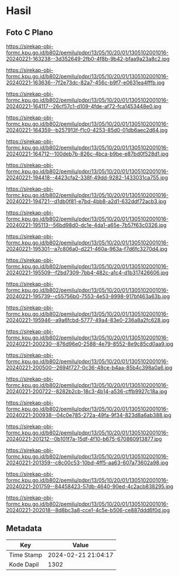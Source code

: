 # Hasil

## Foto C Plano

https://sirekap-obj-formc.kpu.go.id/b802/pemilu/pdpr/13/05/10/20/01/1305102001016-20240221-163238--3d352649-2fb0-4f8b-9b42-bfaa9a23a8c2.jpg

https://sirekap-obj-formc.kpu.go.id/b802/pemilu/pdpr/13/05/10/20/01/1305102001016-20240221-163636--7f2e73dc-82a7-456c-b9f7-e0631ea4fffb.jpg

https://sirekap-obj-formc.kpu.go.id/b802/pemilu/pdpr/13/05/10/20/01/1305102001016-20240221-164117--26cf57c1-d109-4fde-af72-fca1453448e0.jpg

https://sirekap-obj-formc.kpu.go.id/b802/pemilu/pdpr/13/05/10/20/01/1305102001016-20240221-164359--b257913f-f1c0-4253-85d0-01db6aec2d64.jpg

https://sirekap-obj-formc.kpu.go.id/b802/pemilu/pdpr/13/05/10/20/01/1305102001016-20240221-164712--100deb7b-826c-4bca-b9be-e87bd0f528d1.jpg

https://sirekap-obj-formc.kpu.go.id/b802/pemilu/pdpr/13/05/10/20/01/1305102001016-20240221-194418--4423cfa2-338f-49dd-9282-1433031ca755.jpg

https://sirekap-obj-formc.kpu.go.id/b802/pemilu/pdpr/13/05/10/20/01/1305102001016-20240221-194721--d1db0f81-e7bd-4bb8-a2d1-632ddf72acb3.jpg

https://sirekap-obj-formc.kpu.go.id/b802/pemilu/pdpr/13/05/10/20/01/1305102001016-20240221-195113--56bd98d0-dc1e-4da1-a65e-7b57f63c0326.jpg

https://sirekap-obj-formc.kpu.go.id/b802/pemilu/pdpr/13/05/10/20/01/1305102001016-20240221-195301--a7c806a0-d221-460a-963a-f7d6fc3270d4.jpg

https://sirekap-obj-formc.kpu.go.id/b802/pemilu/pdpr/13/05/10/20/01/1305102001016-20240221-195509--f2bd7309-7bb4-482c-a1c4-d1b317426606.jpg

https://sirekap-obj-formc.kpu.go.id/b802/pemilu/pdpr/13/05/10/20/01/1305102001016-20240221-195739--c55756b0-7553-4e53-8998-917bf463a63b.jpg

https://sirekap-obj-formc.kpu.go.id/b802/pemilu/pdpr/13/05/10/20/01/1305102001016-20240221-195946--a9a6fcbd-5777-49a4-83e0-236a8a2fc628.jpg

https://sirekap-obj-formc.kpu.go.id/b802/pemilu/pdpr/13/05/10/20/01/1305102001016-20240221-200230--876d96e0-2588-4e79-8552-8e9c85cd0aa9.jpg

https://sirekap-obj-formc.kpu.go.id/b802/pemilu/pdpr/13/05/10/20/01/1305102001016-20240221-200500--2694f727-0c36-48ce-b4aa-85b4c398a0a6.jpg

https://sirekap-obj-formc.kpu.go.id/b802/pemilu/pdpr/13/05/10/20/01/1305102001016-20240221-200722--8282b2cb-18c3-4b14-a536-cffb9927c18a.jpg

https://sirekap-obj-formc.kpu.go.id/b802/pemilu/pdpr/13/05/10/20/01/1305102001016-20240221-200938--04c0e785-272a-49fa-9f34-823d8a6ab388.jpg

https://sirekap-obj-formc.kpu.go.id/b802/pemilu/pdpr/13/05/10/20/01/1305102001016-20240221-201212--0b101f7a-15df-4f10-b675-670860913877.jpg

https://sirekap-obj-formc.kpu.go.id/b802/pemilu/pdpr/13/05/10/20/01/1305102001016-20240221-201359--c8c00c53-10bd-4ff5-aa63-607a73602a98.jpg

https://sirekap-obj-formc.kpu.go.id/b802/pemilu/pdpr/13/05/10/20/01/1305102001016-20240221-201759--84458423-57db-4640-90ed-4c2acb838295.jpg

https://sirekap-obj-formc.kpu.go.id/b802/pemilu/pdpr/13/05/10/20/01/1305102001016-20240221-202018--8d8bc3a8-cce1-4c5e-b506-ce887ddd6f0d.jpg


## Metadata

| Key        | Value               |
| ---------- | ------------------- |
| Time Stamp | 2024-02-21 21:04:17 |
| Kode Dapil | 1302                |



